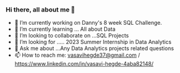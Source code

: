 ### Hi there, all about me 👋

- 🔭 I’m currently working on Danny's 8 week SQL Challenge.
- 🌱 I’m currently learning ... All about Data
- 👯 I’m looking to collaborate on ...SQL Projects
- 🤔 I’m looking for ..... 2023 Summer Internship in Data Analytics
- 💬 Ask me about ...Any Data Analytics projects related questions
- 📫 How to reach me: vasavihegde37@gmail.com / https://www.linkedin.com/in/vasavi-hegde-4aba82148/
